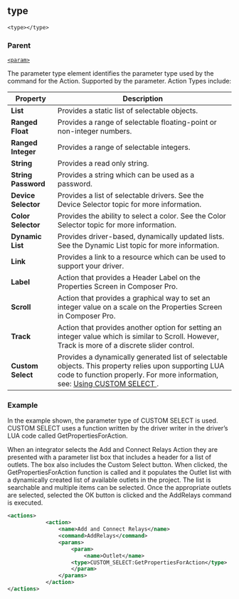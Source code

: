 ## type

`<type></type>`


### Parent

[`<param>`]()


The parameter type element identifies the parameter type used by the command for the Action. Supported by the parameter. Action Types include: 

| Property            | Description                                                                                                                                                                            |
| ------------------- | -------------------------------------------------------------------------------------------------------------------------------------------------------------------------------------- |
| **List**            | Provides a static list of selectable objects.                                                                                                                                          |
| **Ranged Float**    | Provides a range of selectable floating-point or non-integer numbers.                                                                                                                  |
| **Ranged Integer**  | Provides a range of selectable integers.                                                                                                                                               |
| **String**          | Provides a read only string.                                                                                                                                                           |
| **String Password** | Provides a string which can be used as a password.                                                                                                                                     |
| **Device Selector** | Provides a list of selectable drivers. See the Device Selector topic for more information.                                                                                             |
| **Color Selector**  | Provides the ability to select a color. See the Color Selector topic for more information.                                                                                             |
| **Dynamic List**    | Provides driver-based, dynamically updated lists. See the Dynamic List topic for more information.                                                                                     |
| **Link**            | Provides a link to a resource which can be used to support your driver.                                                                                                                |
| **Label**           | Action that provides a Header Label on the Properties Screen in Composer Pro.                                                                                                          |
| **Scroll**          | Action that provides a graphical way to set an integer value on a scale on the Properties Screen in Composer Pro.                                                                      |
| **Track**           | Action that provides another option  for setting an integer value which is similar to Scroll. However, Track is more of a discrete slider control.                                     |
| **Custom Select**   | Provides a dynamically generated list of selectable objects. This property relies upon supporting LUA code to function properly. For more information, see: [Using CUSTOM SELECT ][2]. |


### Example

In the example shown, the parameter type of CUSTOM SELECT is used. CUSTOM SELECT uses a function written by the driver writer in the driver’s LUA code called GetPropertiesForAction.

When an integrator selects the Add and Connect Relays Action they are presented with a parameter list box that includes a header for a list of outlets. The box also includes the Custom Select button. When clicked, the GetPropertiesForAction function is called and it populates the Outlet list with a dynamically created list of available outlets in the project. The list is searchable and multiple items can be selected. Once the appropriate outlets are selected, selected the OK button is clicked and the AddRelays command is executed.

```xml
<actions>
			<action>
				<name>Add and Connect Relays</name>
				<command>AddRelays</command>
				<params>
					<param>
						<name>Outlet</name>
					<type>CUSTOM_SELECT:GetPropertiesForAction</type>
					</param>
				</params>
			</action>
</actions>
```







[2]:	https://snap-one.github.io/docs-driverworks-fundamentals/#composerpro-the-interface-into-the-sdk-using-the-custom-select-property